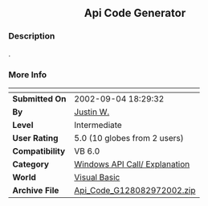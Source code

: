 ﻿<div align="center">

## Api Code Generator


</div>

### Description

.
 
### More Info
 


<span>             |<span>
---                |---
**Submitted On**   |2002-09-04 18:29:32
**By**             |[Justin W\.](https://github.com/Planet-Source-Code/PSCIndex/blob/master/ByAuthor/justin-w.md)
**Level**          |Intermediate
**User Rating**    |5.0 (10 globes from 2 users)
**Compatibility**  |VB 6\.0
**Category**       |[Windows API Call/ Explanation](https://github.com/Planet-Source-Code/PSCIndex/blob/master/ByCategory/windows-api-call-explanation__1-39.md)
**World**          |[Visual Basic](https://github.com/Planet-Source-Code/PSCIndex/blob/master/ByWorld/visual-basic.md)
**Archive File**   |[Api\_Code\_G128082972002\.zip](https://github.com/Planet-Source-Code/justin-w-api-code-generator__1-38751/archive/master.zip)








